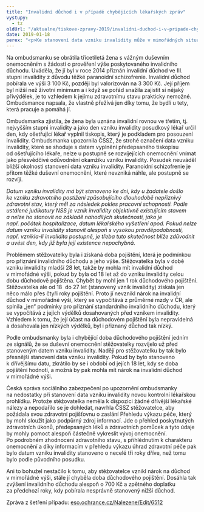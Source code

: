 ```yaml
---
title: "Invalidní důchod i v případě chybějících lékařských zpráv"
vystupy:
  - tz
oldUrl: "/aktualne/tiskove-zpravy-2019/invalidni-duchod-i-v-pripade-chybejicich-lekarskych-zprav/"
date: 2019-01-18
perex: "<p>Ke stanovení data vzniku invalidity může v mimořádných situacích, když nejsou k dispozici lékařské zprávy, napomoct i výkaz péče od zdravotní pojišťovny. Právě ten nakonec využila Česká správa sociálního zabezpečení k vyhodnocení vývoje onemocnění žadatelky o invalidní důchod. Díky přesnějšímu posouzení vzniku invalidity dosáhla žena zvýšení invalidního důchodu a doplatku za předchozí roky.</p>"
---
```


<!-- imported from the old website -->

<p>Na ombudsmanku se obrátila třicetiletá žena s vážným duševním onemocněním s žádostí o prověření výše poskytovaného invalidního důchodu. Uváděla, že jí byl v roce 2014 přiznán invalidní důchod ve III. stupni invalidity z důvodu těžké paranoidní schizofrenie. Invalidní důchod pobírala ve výši 3 100 Kč, později byl valorizován na 3 300 Kč. Její příjem byl nižší než životní minimum a i když se pořád snažila zajistit si nějaký přivýdělek, je to vzhledem k jejímu zdravotnímu stavu prakticky nemožné. Ombudsmance napsala, že vlastně přežívá jen díky tomu, že bydlí u tety, která pracuje a pomáhá jí.</p> <p>Ombudsmanka zjistila, že žena byla uznána invalidní rovnou ve třetím, tj. nejvyšším stupni invalidity a jako den vzniku invalidity posudkový lékař určil den, kdy ošetřující lékař vyplnil tiskopis, který je podkladem pro posouzení invalidity. Ombudsmanka upozornila ČSSZ, že strohé označení data vzniku invalidity, které se shoduje s datem vyplnění předepsaného tiskopisu od ošetřujícího lékaře, nelze u postupně se rozvíjejících onemocnění vnímat jako přesvědčivé odůvodnění okamžiku vzniku invalidity. Posudek neuváděl bližší okolnosti stanovení data vzniku invalidity. Paranoidní schizofrenie je přitom těžké duševní onemocnění, které nevzniká náhle, ale postupně se rozvíjí.</p> <p><i>Datum vzniku invalidity má být stanoveno ke dni, kdy u žadatele došlo ke vzniku zdravotního postižení způsobujícího dlouhodobě nepříznivý zdravotní stav, který měl za následek pokles pracovní schopnosti. Podle ustálené judikatury NSS je vznik invalidity objektivně existujícím stavem a nelze ho stanovit na základě nahodilých skutečností, jako je např. počátek hospitalizace, datum lékařského vyšetření apod. Pokud nelze datum vzniku invalidity stanovit alespoň s vysokou pravděpodobností, např. vznikla-li invalidita postupně, je třeba tuto skutečnost blíže zdůvodnit a uvést den, kdy již byla její existence nepochybná.</i></p> <p>Problémem stěžovatelky byla i získaná doba pojištění, která je podmínkou pro přiznání invalidního důchodu a jeho výše. Stěžovatelka byla v době vzniku invalidity mladší 28 let, takže by mohla mít invalidní důchod v mimořádné výši, pokud by byla od 18 let až do vzniku invalidity celou dobu důchodově pojištěna. Chybět by mohl jen 1 rok důchodového pojištění. Stěžovatelka ale od 18  do 27 let (stanovený vznik invalidity) získala jen něco málo přes čtyři roky pojištění. Proto jí nevznikl nárok na invalidní důchod v mimořádné výši, který se vypočítává z průměrné mzdy v ČR, ale splnila „jen“ podmínky pro přiznání standardního invalidního důchodu, který se vypočítává z jejích výdělků dosahovaných před vznikem invalidity. Vzhledem k tomu, že její účast na důchodovém pojištění byla nepravidelná a dosahovala jen nízkých výdělků, byl i přiznaný důchod tak nízký. </p> <p>Podle ombudsmanky byla i chybějící doba důchodového pojištění jedním ze signálů, že se duševní onemocnění stěžovatelky rozvíjelo už před stanoveným datem vzniku invalidity. Nadějí pro stěžovatelku by tak bylo přesnější stanovení data vzniku invalidity. Pokud by bylo stanoveno k dřívějšímu datu, zkrátilo by se i období od jejích 18 let, kdy se doba pojištění hodnotí, a možná by pak mohla mít nárok na invalidní důchod v mimořádné výši.</p> <p>Česká správa sociálního zabezpečení po upozornění ombudsmanky na nedostatky při stanovení data vzniku invalidity novou kontrolní lékařskou prohlídku. Protože stěžovatelka neměla k dispozici žádné dřívější lékařské nálezy a nepodařilo se je dohledat, navrhla ČSSZ stěžovatelce, aby požádala svou zdravotní pojišťovnu o zaslání Přehledu výkazu péče, který by mohl sloužit jako podpůrný zdroj informací. Jde o přehled poskytnutých zdravotních úkonů, předepsaných léků a zdravotních pomůcek a tyto údaje by mohly pomoct alespoň částečně vykreslit vývoj onemocnění. Po podrobném zhodnocení zdravotního stavu, s přihlédnutím k charakteru onemocnění a díky informacím v přehledu výkazu úhrad zdravotní péče pak bylo datum vzniku invalidity stanoveno o necelé tři roky dříve, než tomu bylo podle původního posudku.</p> <p>Ani to bohužel nestačilo k tomu, aby stěžovatelce vznikl nárok na důchod v mimořádné výši, stále jí chyběla doba důchodového pojištění. Dosáhla tak zvýšení invalidního důchodu alespoň o 700 Kč a zpětného doplatku za předchozí roky, kdy pobírala nesprávně stanovený nižší důchod.</p><p>Zpráva z šetření případu: <a href="http://eso.ochrance.cz/Nalezene/Edit/6512" style="font-size: 12.8px;"><a href="http://eso.ochrance.cz/Nalezene/Edit/6512" target="_blank">eso.ochrance.cz/Nalezene/Edit/6512</a></a></p>
